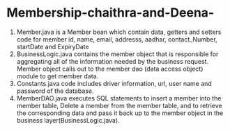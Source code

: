 # Membership-chaithra-and-Deena-
1) Member.java is a Member bean which contain data, getters and setters code for member id, name, email, addresss, aadhar, contact_Number, startDate and ExpiryDate
2) BusinessLogic.java contains the member object that is responsible for aggregating all of the information needed by the business request. Member object calls out to the member dao (data access object) module to get member data.
3) Constants.java code includes driver information, url, user name and password of the database.
4) MemberDAO.java executes SQL statements to insert a member into the member table, Delete a member from the member table, and to retrieve the corresponding data and pass it back up to the member object in the business layer(BusinessLogic.java). 
